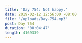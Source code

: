 ```yaml
---
title: 'Day 754: Not happy.'
date: 2019-02-12 12:56:00 -08:00
file: "/uploads/Day-754.mp3"
post: Day 754
duration: '00:04:47'
length: 4169339
---
```


